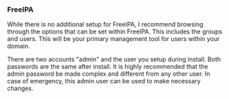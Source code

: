 ### FreeIPA

While there is no additional setup for FreeIPA, I recommend browsing through the options that can be set within FreeIPA. This includes the groups and users. This will be your primary management tool for users within your domain.

There are two accounts "admin" and the user you setup during install. Both passwords are the same after install. It is highly recommended that the admin password be made complex and different from any other user. In case of emergency, this admin user can be used to make necessary changes. 
